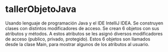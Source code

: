 # tallerObjetoJava
Usando lenguaje de programación Java y el IDE IntelliJ IDEA. Se construyen clases con distintos modificadores de acceso.
Se crean 6 objetos con sus atributos y métodos. A estos atributos se les asignó diversos modificadores de acceso (publico,
privado, protegido). Estos 6 objetos son llamados desde la clase Main, para mostrar algunos de los atributos al usuario.
